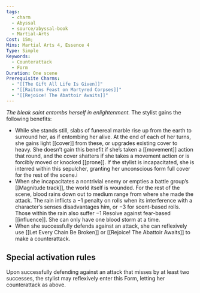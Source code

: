 ```yaml
---
tags:
  - charm
  - Abyssal
  - source/abyssal-book
  - Martial-Arts
Cost: 15m;
Mins: Martial Arts 4, Essence 4
Type: Simple
Keywords:
  - Counterattack
  - Form
Duration: One scene
Prerequisite Charms:
  - "[[The Gift All Life Is Given]]"
  - "[[Raitons Feast on Martyred Corpses]]"
  - "[[Rejoice! The Abattoir Awaits]]"
---
```

*The bleak saint entombs herself in enlightenment.*
The stylist gains the following benefits:
 - While she stands still, slabs of funereal marble rise up from the earth to surround her, as if entombing her alive. At the end of each of her turns, she gains light [[cover]] from these, or upgrades existing cover to heavy. She doesn’t gain this benefit if she’s taken a [[movement]] action that round, and the cover shatters if she takes a movement action or is forcibly moved or knocked [[prone]]. If the stylist is incapacitated, she is interred within this sepulcher, granting her unconscious form full cover for the rest of the scene.i
 - When she incapacitates a nontrivial enemy or empties a battle group’s [[Magnitude track]], the world itself is wounded. For the rest of the scene, blood rains down out to medium range from where she made the attack. The rain inflicts a −1 penalty on rolls when its interference with a character’s senses disadvantages him, or −3 for scent-based rolls. Those within the rain also suffer −1 Resolve against fear-based [[influence]]. She can only have one blood storm at a time.
 - When she successfully defends against an attack, she can reflexively use [[Let Every Chain Be Broken]] or [[Rejoice! The Abattoir Awaits]] to make a counterattack.
## Special activation rules
Upon successfully defending against an attack that misses by at least two successes, the stylist may reflexively enter this Form, letting her counterattack as above.